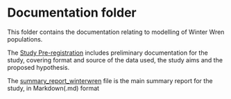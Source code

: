 # Documentation folder #

This folder contains the documentation relating to modelling of Winter Wren populations.

The [Study Pre-registration](https://github.com/EdDataScienceEES/challenge-3-nicolelikesharks/blob/master/Documentation/WWF_pregistration_Nicole.md) includes preliminary documentation for the study, covering format and source of the data used, the study aims and the proposed hypothesis.

The [summary_report_winterwren](https://github.com/EdDataScienceEES/challenge-3-nicolelikesharks/blob/master/Documentation/summary_report_winterwren.md) file is the main summary report for the study, in Markdown(.md) format
